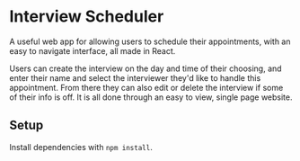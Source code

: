 # Interview Scheduler

A useful web app for allowing users to schedule their appointments, with an easy to navigate interface, all made in React. 

Users can create the interview on the day and time of their choosing, and enter their name and select the interviewer they'd like to handle this appointment. From there they can also edit or delete the interview if some of their info is off. It is all done through an easy to view, single page website.

## Setup

Install dependencies with `npm install`.

![]()